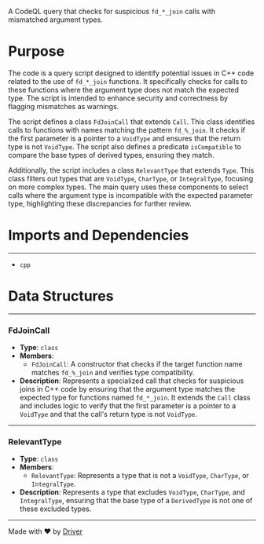 <!--------------------------------------------------------------------------------->
<!-- IMPORTANT: This file is auto-generated by Driver (https://driver.ai). -------->
<!-- Manual edits may be overwritten on future commits. --------------------------->
<!--------------------------------------------------------------------------------->

A CodeQL query that checks for suspicious `fd_*_join` calls with mismatched argument types.

# Purpose
The code is a query script designed to identify potential issues in C++ code related to the use of `fd_*_join` functions. It specifically checks for calls to these functions where the argument type does not match the expected type. The script is intended to enhance security and correctness by flagging mismatches as warnings.

The script defines a class `FdJoinCall` that extends `Call`. This class identifies calls to functions with names matching the pattern `fd_%_join`. It checks if the first parameter is a pointer to a `VoidType` and ensures that the return type is not `VoidType`. The script also defines a predicate `isCompatible` to compare the base types of derived types, ensuring they match.

Additionally, the script includes a class `RelevantType` that extends `Type`. This class filters out types that are `VoidType`, `CharType`, or `IntegralType`, focusing on more complex types. The main query uses these components to select calls where the argument type is incompatible with the expected parameter type, highlighting these discrepancies for further review.
# Imports and Dependencies

---
- `cpp`


# Data Structures

---
### FdJoinCall
- **Type**: ``class``
- **Members**:
    - ``FdJoinCall``: A constructor that checks if the target function name matches `fd_%_join` and verifies type compatibility.
- **Description**: Represents a specialized call that checks for suspicious joins in C++ code by ensuring that the argument type matches the expected type for functions named `fd_*_join`. It extends the `Call` class and includes logic to verify that the first parameter is a pointer to a `VoidType` and that the call's return type is not `VoidType`.


---
### RelevantType
- **Type**: ``class``
- **Members**:
    - ``RelevantType``: Represents a type that is not a `VoidType`, `CharType`, or `IntegralType`.
- **Description**: Represents a type that excludes `VoidType`, `CharType`, and `IntegralType`, ensuring that the base type of a `DerivedType` is not one of these excluded types.



---
Made with ❤️ by [Driver](https://www.driver.ai/)